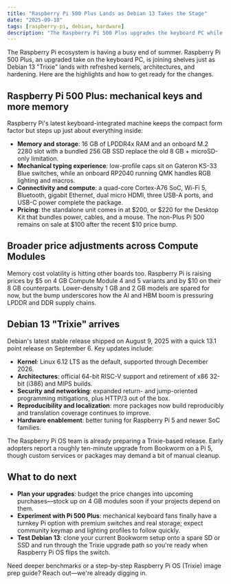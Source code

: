 ```yaml
---
title: "Raspberry Pi 500 Plus Lands as Debian 13 Takes the Stage"
date: "2025-09-18"
tags: [raspberry-pi, debian, hardware]
description: "The Raspberry Pi 500 Plus upgrades the keyboard PC while Debian 13 'Trixie' arrives with new architectures and security features."
---
```


The Raspberry Pi ecosystem is having a busy end of summer. Raspberry Pi 500 Plus,
an upgraded take on the keyboard PC, is joining shelves just as Debian 13 "Trixie"
lands with refreshed kernels, architectures, and hardening. Here are the highlights
and how to get ready for the changes.

## Raspberry Pi 500 Plus: mechanical keys and more memory

Raspberry Pi's latest keyboard-integrated machine keeps the compact form factor but
steps up just about everything inside:

- **Memory and storage**: 16 GB of LPDDR4x RAM and an onboard M.2 2280 slot with a
  bundled 256 GB SSD replace the old 8 GB + microSD-only limitation.
- **Mechanical typing experience**: low-profile caps sit on Gateron KS-33 Blue
  switches, while an onboard RP2040 running QMK handles RGB lighting and macros.
- **Connectivity and compute**: a quad-core Cortex-A76 SoC, Wi-Fi 5, Bluetooth,
  gigabit Ethernet, dual micro HDMI, three USB-A ports, and USB-C power complete
the package.
- **Pricing**: the standalone unit comes in at $200, or $220 for the Desktop Kit
  that bundles power, cables, and a mouse. The non-Plus Pi 500 remains on sale at
  $100 after the recent $10 price bump.

## Broader price adjustments across Compute Modules

Memory cost volatility is hitting other boards too. Raspberry Pi is raising prices
by $5 on 4 GB Compute Module 4 and 5 variants and by $10 on their 8 GB counterparts.
Lower-density 1 GB and 2 GB models are spared for now, but the bump underscores how
the AI and HBM boom is pressuring LPDDR and DDR supply chains.

## Debian 13 "Trixie" arrives

Debian's latest stable release shipped on August 9, 2025 with a quick 13.1 point
release on September 6. Key updates include:

- **Kernel**: Linux 6.12 LTS as the default, supported through December 2026.
- **Architectures**: official 64-bit RISC-V support and retirement of x86 32-bit
  (i386) and MIPS builds.
- **Security and networking**: expanded return- and jump-oriented programming
  mitigations, plus HTTP/3 out of the box.
- **Reproducibility and localization**: more packages now build reproducibly and
  translation coverage continues to improve.
- **Hardware enablement**: better tuning for Raspberry Pi 5 and newer SoC families.

The Raspberry Pi OS team is already preparing a Trixie-based release. Early adopters
report a roughly ten-minute upgrade from Bookworm on a Pi 5, though custom services
or packages may demand a bit of manual cleanup.

## What to do next

- **Plan your upgrades**: budget the price changes into upcoming purchases—stock up
  on 4 GB modules soon if your projects depend on them.
- **Experiment with Pi 500 Plus**: mechanical keyboard fans finally have a turnkey
  Pi option with premium switches and real storage; expect community keymap and
  lighting profiles to follow quickly.
- **Test Debian 13**: clone your current Bookworm setup onto a spare SD or SSD and
  run through the Trixie upgrade path so you're ready when Raspberry Pi OS flips
  the switch.

Need deeper benchmarks or a step-by-step Raspberry Pi OS (Trixie) image prep guide?
Reach out—we're already digging in.
